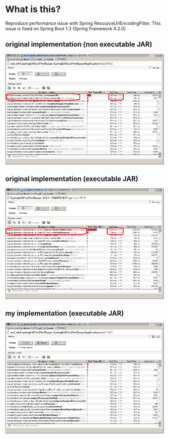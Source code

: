 # What is this?
Reproduce performance issue with Spring ResourceUrlEncodingFilter.
This issue is fixed on Spring Boot 1.3 (Spring Framework 4.2.0)


## original implementation (non executable JAR)

![orig1](https://raw.githubusercontent.com/af-not-found/SpringUrlEncPrefIssue/master/readme-img/20150906_slow-direct.png)

## original implementation (executable JAR)
![orig2](https://raw.githubusercontent.com/af-not-found/SpringUrlEncPrefIssue/master/readme-img/20150906_slow-jar.png)


## my implementation (executable JAR)
![myimpl](https://raw.githubusercontent.com/af-not-found/SpringUrlEncPrefIssue/master/readme-img/20150906_fast-direct.png)
